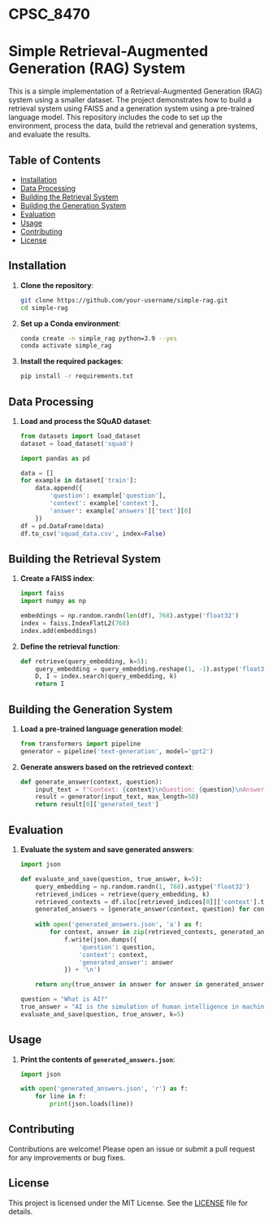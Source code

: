 # CPSC_8470
# Simple Retrieval-Augmented Generation (RAG) System

This is a simple implementation of a Retrieval-Augmented Generation (RAG) system using a smaller dataset. The project demonstrates how to build a retrieval system using FAISS and a generation system using a pre-trained language model. This repository includes the code to set up the environment, process the data, build the retrieval and generation systems, and evaluate the results.

## Table of Contents
- [Installation](#installation)
- [Data Processing](#data-processing)
- [Building the Retrieval System](#building-the-retrieval-system)
- [Building the Generation System](#building-the-generation-system)
- [Evaluation](#evaluation)
- [Usage](#usage)
- [Contributing](#contributing)
- [License](#license)

## Installation

1. **Clone the repository**:
    ```sh
    git clone https://github.com/your-username/simple-rag.git
    cd simple-rag
    ```

2. **Set up a Conda environment**:
    ```sh
    conda create -n simple_rag python=3.9 --yes
    conda activate simple_rag
    ```

3. **Install the required packages**:
    ```sh
    pip install -r requirements.txt
    ```

## Data Processing

1. **Load and process the SQuAD dataset**:
    ```python
    from datasets import load_dataset
    dataset = load_dataset('squad')

    import pandas as pd

    data = []
    for example in dataset['train']:
        data.append({
            'question': example['question'],
            'context': example['context'],
            'answer': example['answers']['text'][0]
        })
    df = pd.DataFrame(data)
    df.to_csv('squad_data.csv', index=False)
    ```

## Building the Retrieval System

1. **Create a FAISS index**:
    ```python
    import faiss
    import numpy as np

    embeddings = np.random.randn(len(df), 768).astype('float32')
    index = faiss.IndexFlatL2(768)
    index.add(embeddings)
    ```

2. **Define the retrieval function**:
    ```python
    def retrieve(query_embedding, k=5):
        query_embedding = query_embedding.reshape(1, -1).astype('float32')
        D, I = index.search(query_embedding, k)
        return I
    ```

## Building the Generation System

1. **Load a pre-trained language generation model**:
    ```python
    from transformers import pipeline
    generator = pipeline('text-generation', model='gpt2')
    ```

2. **Generate answers based on the retrieved context**:
    ```python
    def generate_answer(context, question):
        input_text = f"Context: {context}\nQuestion: {question}\nAnswer:"
        result = generator(input_text, max_length=50)
        return result[0]['generated_text']
    ```

## Evaluation

1. **Evaluate the system and save generated answers**:
    ```python
    import json

    def evaluate_and_save(question, true_answer, k=5):
        query_embedding = np.random.randn(1, 768).astype('float32')
        retrieved_indices = retrieve(query_embedding, k)
        retrieved_contexts = df.iloc[retrieved_indices[0]]['context'].tolist()
        generated_answers = [generate_answer(context, question) for context in retrieved_contexts]
        
        with open('generated_answers.json', 'a') as f:
            for context, answer in zip(retrieved_contexts, generated_answers):
                f.write(json.dumps({
                    'question': question,
                    'context': context,
                    'generated_answer': answer
                }) + '\n')

        return any(true_answer in answer for answer in generated_answers)

    question = "What is AI?"
    true_answer = "AI is the simulation of human intelligence in machines."
    evaluate_and_save(question, true_answer, k=5)
    ```

## Usage

1. **Print the contents of `generated_answers.json`**:
    ```python
    import json

    with open('generated_answers.json', 'r') as f:
        for line in f:
            print(json.loads(line))
    ```

## Contributing

Contributions are welcome! Please open an issue or submit a pull request for any improvements or bug fixes.

## License

This project is licensed under the MIT License. See the [LICENSE](LICENSE) file for details.
